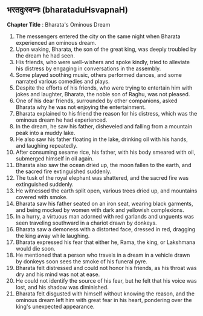 ## भरतदुःस्वप्नः (bharataduHsvapnaH)

**Chapter Title** : Bharata's Ominous Dream

1. The messengers entered the city on the same night when Bharata experienced an ominous dream.
2. Upon waking, Bharata, the son of the great king, was deeply troubled by the dream he had seen.
3. His friends, who were well-wishers and spoke kindly, tried to alleviate his distress by engaging in conversations in the assembly.
4. Some played soothing music, others performed dances, and some narrated various comedies and plays.
5. Despite the efforts of his friends, who were trying to entertain him with jokes and laughter, Bharata, the noble son of Raghu, was not pleased.
6. One of his dear friends, surrounded by other companions, asked Bharata why he was not enjoying the entertainment.
7. Bharata explained to his friend the reason for his distress, which was the ominous dream he had experienced.
8. In the dream, he saw his father, disheveled and falling from a mountain peak into a muddy lake.
9. He also saw his father floating in the lake, drinking oil with his hands, and laughing repeatedly.
10. After consuming sesame rice, his father, with his body smeared with oil, submerged himself in oil again.
11. Bharata also saw the ocean dried up, the moon fallen to the earth, and the sacred fire extinguished suddenly.
12. The tusk of the royal elephant was shattered, and the sacred fire was extinguished suddenly.
13. He witnessed the earth split open, various trees dried up, and mountains covered with smoke.
14. Bharata saw his father seated on an iron seat, wearing black garments, and being mocked by women with dark and yellowish complexions.
15. In a hurry, a virtuous man adorned with red garlands and unguents was seen traveling southward in a chariot drawn by donkeys.
16. Bharata saw a demoness with a distorted face, dressed in red, dragging the king away while laughing.
17. Bharata expressed his fear that either he, Rama, the king, or Lakshmana would die soon.
18. He mentioned that a person who travels in a dream in a vehicle drawn by donkeys soon sees the smoke of his funeral pyre.
19. Bharata felt distressed and could not honor his friends, as his throat was dry and his mind was not at ease.
20. He could not identify the source of his fear, but he felt that his voice was lost, and his shadow was diminished.
21. Bharata felt disgusted with himself without knowing the reason, and the ominous dream left him with great fear in his heart, pondering over the king's unexpected appearance.
